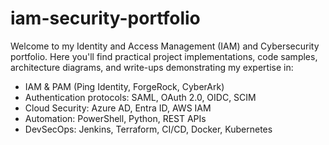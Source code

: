 # iam-security-portfolio
Welcome to my Identity and Access Management (IAM) and Cybersecurity portfolio. Here you'll find practical project implementations, code samples, architecture diagrams, and write-ups demonstrating my expertise in:

- IAM & PAM (Ping Identity, ForgeRock, CyberArk)
- Authentication protocols: SAML, OAuth 2.0, OIDC, SCIM
- Cloud Security: Azure AD, Entra ID, AWS IAM
- Automation: PowerShell, Python, REST APIs
- DevSecOps: Jenkins, Terraform, CI/CD, Docker, Kubernetes
